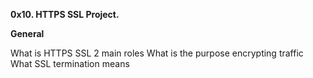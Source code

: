 ****0x10. HTTPS SSL Project.****

**General**

What is HTTPS SSL 2 main roles
What is the purpose encrypting traffic
What SSL termination means
